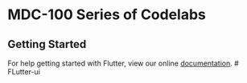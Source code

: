 # MDC-100 Series of Codelabs

## Getting Started

For help getting started with Flutter, view our online
[documentation](https://flutter.io/).
#   F L u t t e r - u i  
 
